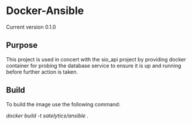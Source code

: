 # Docker-Ansible
Current version 0.1.0

## Purpose
This project is used in concert with the sio_api project by providing  docker container for probing the database service to ensure it is up and running before further action is taken.

## Build
To build the image use the following command:

*docker build -t satelytics/ansible .*
